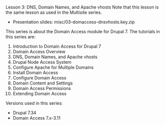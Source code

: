 Lesson 3: DNS, Domain Names, and Apache vhosts
Note that this lesson is the same lesson as used in the Multisite series.

- Presentation slides: misc/03-domaccess-dnsvhosts.key.zip

This series is about the Domain Access module for Drupal 7. The tutorials in this series are:

01. Introduction to Domain Access for Drupal 7
02. Domain Access Overview
03. DNS, Domain Names, and Apache vhosts
04. Drupal Node Access System
05. Configure Apache for Multiple Domains
06. Install Domain Access
07. Configure Domain Access
08. Domain Content and Settings
09. Domain Access Permissions
10. Extending Domain Access

Versions used in this series:
- Drupal 7.34
- Domain Access 7.x-3.11